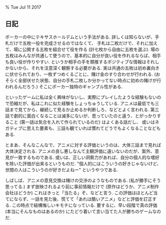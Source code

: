 % Tue Jul 11 2017

## 日記

ポーカーの中にテキサスホールデムという手法がある.
詳しくは知らないが、手札だけで五枚一役を完成させるのではなくて、
手札は二枚だけで、それに加えて、場に公開する五枚を組合せて役を作る (計七枚から自由に五枚を選ぶ).
場の五枚はみんなが共通して使うので、基本的に自分が良い役を作れるならば、相手も良い役が作りやすい.
というか相手の手を類推するポジティブな情報はそれしかないから、それを注意深く観察する必要がある.
実は共通の五枚は初め裏向きに伏せられており、一枚ずつめくるごとに、賭け金のすり合わせが行われる.
(おそらく全部伏せた状態、自分の手札二枚しか分かってない時点に初めの賭けが行われるんだろう.)
そこにポーカー独特のギャンブル性がある.

といったゲームに私は全く興味がないし、実際にプレイしたような経験もないので恐縮だが、私はこれに似た経験をしょっちゅうしている.
アニメは最低でも三話まで見てから、継続して見るか止めるか判断しろ、などとよく言われる.
第三話で劇的に面白くなることは滅多にないが、思っていたのと違う、とがっかりすること (第一話は気合を入れて作られているのだ) はよくある話だし、
或いはネガティブに思えた要素も、三話も観ていれば慣れてどうでもよくなることなどもある.

とまあ、そんなこんなで、アニメに対する評価というのは、大体三話まで見れば大体決定される.
アニメの良し悪しなんて主観評価に違いないのだが、案外、意見が一致するものである.
或いは、正しい洞察力があれば、自分の個人的な嗜好を除いた評価が出来るというものだ.
"個人的にはこういうの好きじゃないけど、世間の人はこういうのが好きだよねー"
というやつである.

しばしば、アニメの意見交換は賭けの交渉のようなものである.
(私が勝手にそう思ってる.)
まず放映されるより前に事前情報だけで (原作はどうか、アニメ制作会社はどうか) これはきっと「当たる」ぞ、などと言う.
この評価はほとんど当てにならず、一話を見た後、慌てて「あれは酷いアニメ」などと評価を訂正する.
この時点で結構悔しいキモチになっている.
要するに、早い段階で真の評価 (本当にそんなものはあるのか) にたどり着いて言い当てた人が勝ちのゲームなのだ.

